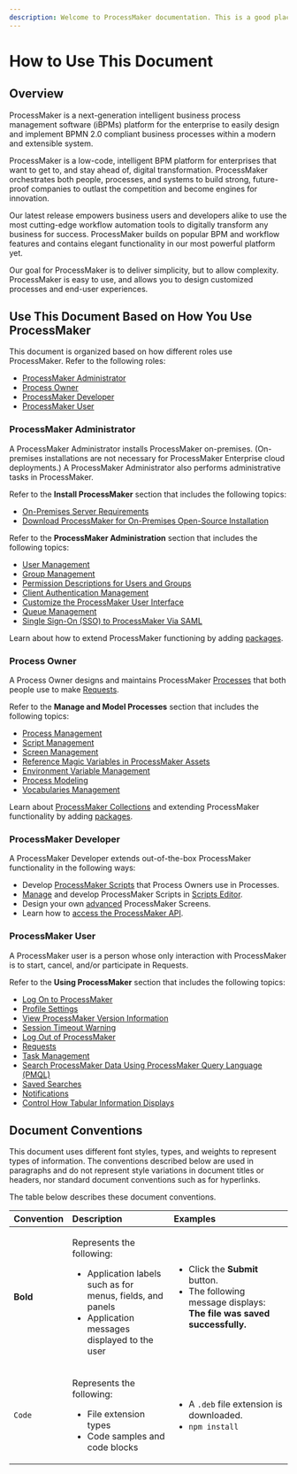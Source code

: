 ```yaml
---
description: Welcome to ProcessMaker documentation. This is a good place to start.
---
```


# How to Use This Document

## Overview

ProcessMaker is a next-generation intelligent business process management software \(iBPMs\) platform for the enterprise to easily design and implement BPMN 2.0 compliant business processes within a modern and extensible system.

ProcessMaker is a low-code, intelligent BPM platform for enterprises that want to get to, and stay ahead of, digital transformation. ProcessMaker orchestrates both people, processes, and systems to build strong, future-proof companies to outlast the competition and become engines for innovation.

Our latest release empowers business users and developers alike to use the most cutting-edge workflow automation tools to digitally transform any business for success. ProcessMaker builds on popular BPM and workflow features and contains elegant functionality in our most powerful platform yet.

Our goal for ProcessMaker is to deliver simplicity, but to allow complexity. ProcessMaker is easy to use, and allows you to design customized processes and end-user experiences.

## Use This Document Based on How You Use ProcessMaker

This document is organized based on how different roles use ProcessMaker. Refer to the following roles:

* [ProcessMaker Administrator](how-to-use-this-document.md#processmaker-administrator)
* [Process Owner](how-to-use-this-document.md#process-owner)
* [ProcessMaker Developer](how-to-use-this-document.md#processmaker-developer)
* [ProcessMaker User](how-to-use-this-document.md#processmaker-user)

### ProcessMaker Administrator

A ProcessMaker Administrator installs ProcessMaker on-premises. \(On-premises installations are not necessary for ProcessMaker Enterprise cloud deployments.\) A ProcessMaker Administrator also performs administrative tasks in ProcessMaker.

Refer to the **Install ProcessMaker** section that includes the following topics:

* [On-Premises Server Requirements](../install-processmaker/prerequisites.md)
* [Download ProcessMaker for On-Premises Open-Source Installation](../install-processmaker/installation-guide.md)

Refer to the **ProcessMaker Administration** section that includes the following topics:

* [User Management](../processmaker-administration/add-users/)
* [Group Management](../processmaker-administration/assign-groups-to-users/)
* [Permission Descriptions for Users and Groups](../processmaker-administration/permission-descriptions-for-users-and-groups.md)
* [Client Authentication Management](../processmaker-administration/auth-client-management/)
* [Customize the ProcessMaker User Interface](../processmaker-administration/customize-the-processmaker-user-interface.md)
* [Queue Management](../processmaker-administration/queue-management/)
* [Single Sign-On \(SSO\) to ProcessMaker Via SAML](../processmaker-administration/single-sign-on-to-processmaker-via-saml/)

Learn about how to extend ProcessMaker functioning by adding [packages](../package-development-distribution/first-topic.md).

### Process Owner

A Process Owner designs and maintains ProcessMaker [Processes](../designing-processes/viewing-processes/what-is-a-process.md) that both people use to make [Requests](../using-processmaker/requests/what-is-a-request.md).

Refer to the **Manage and Model Processes** section that includes the following topics:

* [Process Management](../designing-processes/viewing-processes/)
* [Script Management](../designing-processes/scripts/)
* [Screen Management](../designing-processes/design-forms/)
* [Reference Magic Variables in ProcessMaker Assets](../designing-processes/reference-global-variables-in-your-processmaker-assets.md)
* [Environment Variable Management](../designing-processes/environment-variable-management/)
* [Process Modeling](../designing-processes/process-design/)
* [Vocabularies Management](../designing-processes/vocabularies-management/)

Learn about [ProcessMaker Collections](../collections/what-is-a-collection.md) and extending ProcessMaker functionality by adding [packages](../package-development-distribution/first-topic.md).

### ProcessMaker Developer

A ProcessMaker Developer extends out-of-the-box ProcessMaker functionality in the following ways:

* Develop [ProcessMaker Scripts](../designing-processes/scripts/what-is-a-script.md) that Process Owners use in Processes.
* [Manage](../designing-processes/scripts/) and develop ProcessMaker Scripts in [Scripts Editor]().
* Design your own [advanced](../designing-processes/design-forms/screens-builder/types-for-screens.md#advanced) ProcessMaker Screens.
* Learn how to [access the ProcessMaker API](../processmaker-api-documentation/access-processmaker-api-documentation.md).

### ProcessMaker User

A ProcessMaker user is a person whose only interaction with ProcessMaker is to start, cancel, and/or participate in Requests. 

Refer to the **Using ProcessMaker** section that includes the following topics:

* [Log On to ProcessMaker](../using-processmaker/log-in.md)
* [Profile Settings](../using-processmaker/profile-settings.md)
* [View ProcessMaker Version Information](../using-processmaker/application-version-details.md)
* [Session Timeout Warning](../using-processmaker/session-timeout-warning.md)
* [Log Out of ProcessMaker](../using-processmaker/log-out.md)
* [Requests](../using-processmaker/requests/)
* [Task Management](../using-processmaker/task-management/)
* [Search ProcessMaker Data Using ProcessMaker Query Language \(PMQL\)](../using-processmaker/search-processmaker-data-using-pmql/)
* [Saved Searches](../using-processmaker/save-and-share-request-and-task-related-searches/)
* [Notifications](../using-processmaker/notifications.md)
* [Control How Tabular Information Displays](../using-processmaker/control-how-requests-display-in-a-tab.md)

## Document Conventions

This document uses different font styles, types, and weights to represent types of information. The conventions described below are used in paragraphs and do not represent style variations in document titles or headers, nor standard document conventions such as for hyperlinks.

The table below describes these document conventions.

<table>
  <thead>
    <tr>
      <th style="text-align:left">Convention</th>
      <th style="text-align:left">Description</th>
      <th style="text-align:left">Examples</th>
    </tr>
  </thead>
  <tbody>
    <tr>
      <td style="text-align:left"><b>Bold</b>
      </td>
      <td style="text-align:left">
        <p>Represents the following:</p>
        <ul>
          <li>Application labels such as for menus, fields, and panels</li>
          <li>Application messages displayed to the user</li>
        </ul>
      </td>
      <td style="text-align:left">
        <ul>
          <li>Click the <b>Submit</b> button.</li>
          <li>The following message displays: <b>The file was saved successfully.</b>
          </li>
        </ul>
      </td>
    </tr>
    <tr>
      <td style="text-align:left"><code>Code</code>
      </td>
      <td style="text-align:left">
        <p>Represents the following:</p>
        <ul>
          <li>File extension types</li>
          <li>Code samples and code blocks</li>
        </ul>
      </td>
      <td style="text-align:left">
        <ul>
          <li>A <code>.deb</code> file extension is downloaded.</li>
          <li><code>npm install</code>
          </li>
        </ul>
      </td>
    </tr>
  </tbody>
</table>

